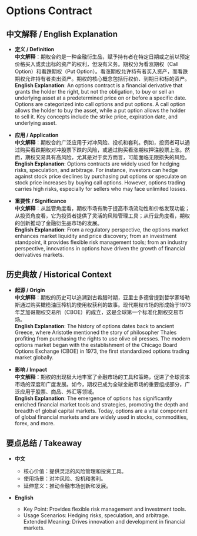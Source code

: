 # Options Contract

## 中文解释 / English Explanation

* **定义 / Definition**  
  **中文解释**：期权合约是一种金融衍生品，赋予持有者在特定日期或之前以预定价格买入或卖出标的资产的权利，但没有义务。期权分为看涨期权（Call Option）和看跌期权（Put Option）。看涨期权允许持有者买入资产，而看跌期权允许持有者卖出资产。期权的核心概念包括行权价、到期日和标的资产。  
  **English Explanation**: An options contract is a financial derivative that grants the holder the right, but not the obligation, to buy or sell an underlying asset at a predetermined price on or before a specific date. Options are categorized into call options and put options. A call option allows the holder to buy the asset, while a put option allows the holder to sell it. Key concepts include the strike price, expiration date, and underlying asset.

* **应用 / Application**  
  **中文解释**：期权合约广泛应用于对冲风险、投机和套利。例如，投资者可以通过购买看跌期权对冲股票下跌的风险，或通过购买看涨期权押注股票上涨。然而，期权交易具有高风险，尤其是对于卖方而言，可能面临无限损失的风险。  
  **English Explanation**: Options contracts are widely used for hedging risks, speculation, and arbitrage. For instance, investors can hedge against stock price declines by purchasing put options or speculate on stock price increases by buying call options. However, options trading carries high risks, especially for sellers who may face unlimited losses.

* **重要性 / Significance**  
  **中文解释**：从监管角度看，期权市场有助于提高市场流动性和价格发现功能；从投资角度看，它为投资者提供了灵活的风险管理工具；从行业角度看，期权的创新推动了金融衍生品市场的发展。  
  **English Explanation**: From a regulatory perspective, the options market enhances market liquidity and price discovery; from an investment standpoint, it provides flexible risk management tools; from an industry perspective, innovations in options have driven the growth of financial derivatives markets.

## 历史典故 / Historical Context

* **起源 / Origin**  
  **中文解释**：期权的历史可以追溯到古希腊时期，亚里士多德曾提到哲学家塔勒斯通过购买橄榄油压榨机的使用权获利的故事。现代期权市场的形成始于1973年芝加哥期权交易所（CBOE）的成立，这是全球第一个标准化期权交易市场。  
  **English Explanation**: The history of options dates back to ancient Greece, where Aristotle mentioned the story of philosopher Thales profiting from purchasing the rights to use olive oil presses. The modern options market began with the establishment of the Chicago Board Options Exchange (CBOE) in 1973, the first standardized options trading market globally.

* **影响 / Impact**  
  **中文解释**：期权的出现极大地丰富了金融市场的工具和策略，促进了全球资本市场的深度和广度发展。如今，期权已成为全球金融市场的重要组成部分，广泛应用于股票、商品、外汇等领域。  
  **English Explanation**: The emergence of options has significantly enriched financial market tools and strategies, promoting the depth and breadth of global capital markets. Today, options are a vital component of global financial markets and are widely used in stocks, commodities, forex, and more.

## 要点总结 / Takeaway

* **中文**  
  - 核心价值：提供灵活的风险管理和投资工具。  
  - 使用场景：对冲风险、投机和套利。  
  - 延伸意义：推动金融市场创新和发展。

* **English**  
  - Key Point: Provides flexible risk management and investment tools.  
  - Usage Scenarios: Hedging risks, speculation, and arbitrage.  
   Extended Meaning: Drives innovation and development in financial markets.